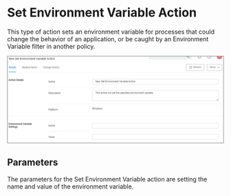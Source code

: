 [title]: # (Set Environment Variable)
[tags]: # (action)
[priority]: # (5)
# Set Environment Variable Action

This type of action sets an environment variable for processes that could change the behavior of an  application, or be caught by an Environment Variable filter in another policy.

![Display Set Environment Variable Settings](images/env-var.png "Display Set Environment Variable Settings")

## Parameters

The parameters for the Set Environment Variable action are setting the name and value of the environment variable.

